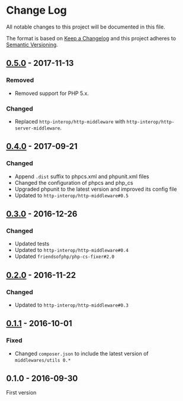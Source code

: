 # Change Log
All notable changes to this project will be documented in this file.

The format is based on [Keep a Changelog](http://keepachangelog.com/) 
and this project adheres to [Semantic Versioning](http://semver.org/).

## [0.5.0] - 2017-11-13

### Removed

* Removed support for PHP 5.x.

### Changed

* Replaced `http-interop/http-middleware` with  `http-interop/http-server-middleware`.

## [0.4.0] - 2017-09-21

### Changed

* Append `.dist` suffix to phpcs.xml and phpunit.xml files
* Changed the configuration of phpcs and php_cs
* Upgraded phpunit to the latest version and improved its config file
* Updated to `http-interop/http-middleware#0.5`

## [0.3.0] - 2016-12-26

### Changed

* Updated tests
* Updated to `http-interop/http-middleware#0.4`
* Updated `friendsofphp/php-cs-fixer#2.0`

## [0.2.0] - 2016-11-22

### Changed

* Updated to `http-interop/http-middleware#0.3`

## [0.1.1] - 2016-10-01

### Fixed

* Changed `composer.json` to include the latest version of `middlewares/utils 0.*`

## 0.1.0 - 2016-09-30

First version

[0.5.0]: https://github.com/middlewares/trailing-slash/compare/v0.4.0...v0.5.0
[0.4.0]: https://github.com/middlewares/trailing-slash/compare/v0.3.0...v0.4.0
[0.3.0]: https://github.com/middlewares/trailing-slash/compare/v0.2.0...v0.3.0
[0.2.0]: https://github.com/middlewares/trailing-slash/compare/v0.1.1...v0.2.0
[0.1.1]: https://github.com/middlewares/trailing-slash/compare/v0.1.0...v0.1.1

